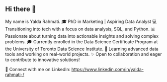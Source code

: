 ## Hi there 👋

My name is Yalda Rahmati.
🎓 PhD in Marketing | Aspiring Data Analyst
💻 Transitioning into tech with a focus on data analysis, SQL, and Python.
📊 Passionate about turning data into actionable insights and solving complex problems.
🎓 Currently enrolled in the Data Science Certificate Program at the University of Toronto Data Science Institute.
📍 Learning advanced data tools and working on real-world projects.
✨ Open to collaboration and eager to contribute to innovative solutions!

🔗 Connect with me on LinkedIn: https://www.linkedin.com/in/yalda-rahmati-/
